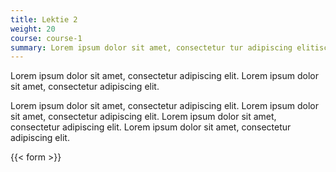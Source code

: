 ```yaml
---
title: Lektie 2
weight: 20
course: course-1
summary: Lorem ipsum dolor sit amet, consectetur tur adipiscing elitiscing elit. 
---
```


Lorem ipsum dolor sit amet, consectetur adipiscing elit. Lorem ipsum dolor sit amet, consectetur adipiscing elit. 

Lorem ipsum dolor sit amet, consectetur adipiscing elit. Lorem ipsum dolor sit amet, consectetur adipiscing elit. Lorem ipsum dolor sit amet, consectetur adipiscing elit. Lorem ipsum dolor sit amet, consectetur adipiscing elit.

{{< form >}}